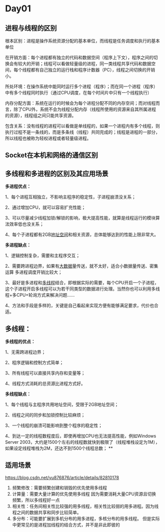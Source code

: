 # Day01

## 进程与线程的区别

根本区别：进程是操作系统资源分配的基本单位，而线程是任务调度和执行的基本单位

在开销方面：每个进程都有独立的代码和数据空间（程序上下文），程序之间的切换会有较大的开销；线程可以看做轻量级的进程，同一类线程共享代码和数据空间，每个线程都有自己独立的运行栈和程序计数器（PC），线程之间切换的开销小。

所处环境：在操作系统中能同时运行多个进程（程序）；而在同一个进程（程序）中有多个线程同时执行（通过CPU调度，在每个时间片中只有一个线程执行）

内存分配方面：系统在运行的时候会为每个进程分配不同的内存空间；而对线程而言，除了CPU外，系统不会为线程分配内存（线程所使用的资源来自其所属进程的资源），线程组之间只能共享资源。

包含关系：没有线程的进程可以看做是单线程的，如果一个进程内有多个线程，则执行过程不是一条线的，而是多条线（线程）共同完成的；线程是进程的一部分，所以线程也被称为轻权进程或者轻量级进程。

## Socket在本机和网络的通信区别

## 多线程和多进程的区别及其应用场景

**多进程优点：**

1、每个进程互相独立，不影响主程序的稳定性，子进程崩溃没关系；

2、通过增加CPU，就可以容易扩充性能；

3、可以尽量减少线程加锁/解锁的影响，极大提高性能，就算是线程运行的模块算法效率低也没关系；

4、每个子进程都有2GB[地址空间](https://so.csdn.net/so/search?q=地址空间&spm=1001.2101.3001.7020)和相关资源，总体能够达到的性能上限非常大。

**多进程缺点：**

1、逻辑控制复杂，需要和主程序交互；

2、需要跨进程边界，如果有[大数据](https://so.csdn.net/so/search?q=大数据&spm=1001.2101.3001.7020)量传送，就不太好，适合小数据量传送、密集运算 多进程调度开销比较大；

3、最好是多进程和[多线程](https://so.csdn.net/so/search?q=多线程&spm=1001.2101.3001.7020)结合，即根据实际的需要，每个CPU开启一个子进程，这个子进程开启多线程可以为若干同类型的数据进行处理。当然你也可以利用多线程+多CPU+轮询方式来解决问题……

4、方法和手段是多样的，关键是自己看起来实现方便有能够满足要求，代价也合适。

## 多线程：

**多线程的优点：**

1、无需跨进程边界；

2、程序逻辑和控制方式简单；

3、所有线程可以直接共享内存和变量等；

4、线程方式消耗的总资源比进程方式好。

**多线程缺点：**

1、每个线程与主程序共用地址空间，受限于2GB地址空间；

2、线程之间的同步和加锁控制比较麻烦；

3、一个线程的崩溃可能影响到整个程序的稳定性；

4、到达一定的线程数程度后，即使再增加CPU也无法提高性能，例如Windows Server 2003，大约是1500个左右的线程数就快到极限了（线程堆栈设定为1M），如果设定线程堆栈为2M，还达不到1500个线程总数；
**

## 适用场景

https://blog.csdn.net/yu876876/article/details/82810178

1. 频繁修改：需要频繁创建和销毁的优先使用多线程
2. 计算量：需要大量计算的优先使用多线程 因为需要消耗大量CPU资源且切换频繁，所以多线程好一点
3. 相关性：任务间相关性比较强的用多线程，相关性比较弱的用多进程。因为线程之间的数据共享和同步比较简单。
4. 多分布：可能要扩展到多机分布的用多进程，多核分布的用多线程。
   但是实际中更常见的是进程加线程的结合方式，并不是非此即彼的

